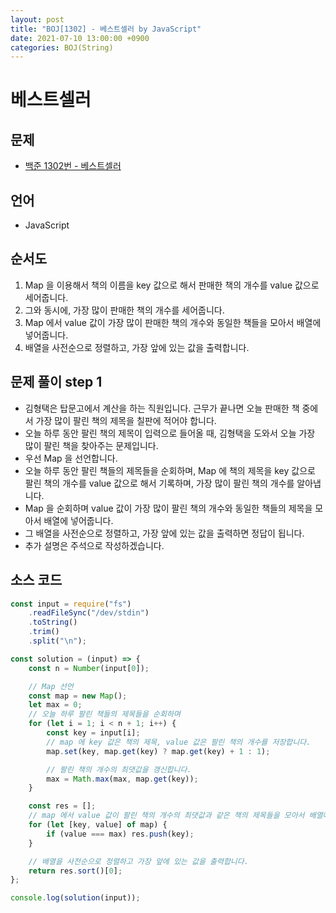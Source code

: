 ```yaml
---
layout: post
title: "BOJ[1302] - 베스트셀러 by JavaScript"
date: 2021-07-10 13:00:00 +0900
categories: BOJ(String)
---
```


# 베스트셀러

## 문제

- [백준 1302번 - 베스트셀러](https://www.acmicpc.net/problem/1302)

## 언어

- JavaScript

## 순서도

1. Map 을 이용해서 책의 이름을 key 값으로 해서 판매한 책의 개수를 value 값으로 세어줍니다.
2. 그와 동시에, 가장 많이 판매한 책의 개수를 세어줍니다.
3. Map 에서 value 값이 가장 많이 판매한 책의 개수와 동일한 책들을 모아서 배열에 넣어줍니다.
4. 배열을 사전순으로 정렬하고, 가장 앞에 있는 값을 출력합니다.

## 문제 풀이 step 1

- 김형택은 탑문고에서 계산을 하는 직원입니다. 근무가 끝나면 오늘 판매한 책 중에서 가장 많이 팔린 책의 제목을 칠판에 적어야 합니다.
- 오늘 하루 동안 팔린 책의 제목이 입력으로 들어올 때, 김형택을 도와서 오늘 가장 많이 팔린 책을 찾아주는 문제입니다.
- 우선 Map 을 선언합니다.
- 오늘 하루 동안 팔린 책들의 제목들을 순회하며, Map 에 책의 제목을 key 값으로 팔린 책의 개수를 value 값으로 해서 기록하며, 가장 많이 팔린 책의 개수를 알아냅니다.
- Map 을 순회하며 value 값이 가장 많이 팔린 책의 개수와 동일한 책들의 제목을 모아서 배열에 넣어줍니다.
- 그 배열을 사전순으로 정렬하고, 가장 앞에 있는 값을 출력하면 정답이 됩니다.
- 추가 설명은 주석으로 작성하겠습니다.

## 소스 코드

```jsx
const input = require("fs")
	.readFileSync("/dev/stdin")
	.toString()
	.trim()
	.split("\n");

const solution = (input) => {
	const n = Number(input[0]);

	// Map 선언
	const map = new Map();
	let max = 0;
	// 오늘 하루 팔린 책들의 제목들을 순회하며
	for (let i = 1; i < n + 1; i++) {
		const key = input[i];
		// map 에 key 값은 책의 제목, value 값은 팔린 책의 개수를 저장합니다.
		map.set(key, map.get(key) ? map.get(key) + 1 : 1);

		// 팔린 책의 개수의 최댓값을 갱신합니다.
		max = Math.max(max, map.get(key));
	}

	const res = [];
	// map 에서 value 값이 팔린 책의 개수의 최댓값과 같은 책의 제목들을 모아서 배열에 넣습니다.
	for (let [key, value] of map) {
		if (value === max) res.push(key);
	}

	// 배열을 사전순으로 정렬하고 가장 앞에 있는 값을 출력합니다.
	return res.sort()[0];
};

console.log(solution(input));
```
